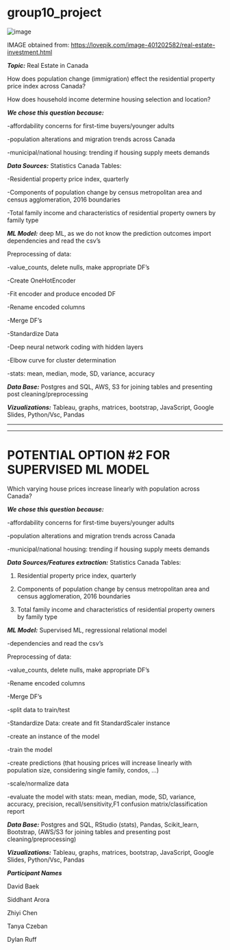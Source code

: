# group10_project



![image](https://user-images.githubusercontent.com/90135381/158727737-2db68a11-9ee9-40e7-986e-71c8bb8369c7.png)

IMAGE obtained from: https://lovepik.com/image-401202582/real-estate-investment.html

***Topic:*** Real Estate in Canada

How does population change (immigration) effect the residential property price index across Canada?

How does household income determine housing selection and location?

***We chose this question because:***

-affordability concerns for first-time buyers/younger adults

-population alterations and migration trends across Canada

-municipal/national housing: trending if housing supply meets demands

***Data Sources:*** Statistics Canada
Tables:

-Residential property price index, quarterly

-Components of population change by census metropolitan area and census agglomeration, 2016 boundaries

-Total family income and characteristics of residential property owners by family type



***ML Model:*** deep ML, as we do not know the prediction outcomes import dependencies and read the csv’s

Preprocessing of data:  

-value_counts, delete nulls, make appropriate DF’s

-Create OneHotEncoder

-Fit encoder and produce encoded DF

-Rename encoded columns

-Merge DF’s

-Standardize Data

-Deep neural network coding with hidden layers

-Elbow curve for cluster determination

-stats: mean, median, mode, SD, variance, accuracy

***Data Base:*** Postgres and SQL, AWS, S3 for joining tables and presenting post cleaning/preprocessing


***Vizualizations:*** Tableau, graphs, matrices, bootstrap, JavaScript, Google Slides, Python/Vsc, Pandas
________________
________________

# POTENTIAL OPTION #2 FOR SUPERVISED ML MODEL

Which varying house prices increase linearly with population across Canada?

***We chose this question because:***

-affordability concerns for first-time buyers/younger adults

-population alterations and migration trends across Canada

-municipal/national housing: trending if housing supply meets demands

***Data Sources/Features extraction:*** Statistics Canada Tables:

1. Residential property price index, quarterly

2. Components of population change by census metropolitan area and census agglomeration, 2016 boundaries

3. Total family income and characteristics of residential property owners by family type

***ML Model:*** Supervised ML, regressional relational model

-dependencies and read the csv’s

Preprocessing of data:  

-value_counts, delete nulls, make appropriate DF’s

-Rename encoded columns

-Merge DF’s

-split data to train/test

-Standardize Data: create and fit StandardScaler instance

-create an instance of the model

-train the model

-create predictions (that housing prices will increase linearly with population size, considering single family, condos, ...)

-scale/normalize data

-evaluate the model with stats: mean, median, mode, SD, variance, accuracy, precision, recall/sensitivity,F1 confusion matrix/classification report

***Data Base:*** Postgres and SQL, RStudio (stats), Pandas, Scikit_learn, Bootstrap, (AWS/S3 for joining tables and presenting post cleaning/preprocessing)

***Vizualizations:*** Tableau, graphs, matrices, bootstrap, JavaScript, Google Slides, Python/Vsc, Pandas

***Participant Names*** 

David Baek

Siddhant Arora

Zhiyi Chen

Tanya Czeban

Dylan Ruff
